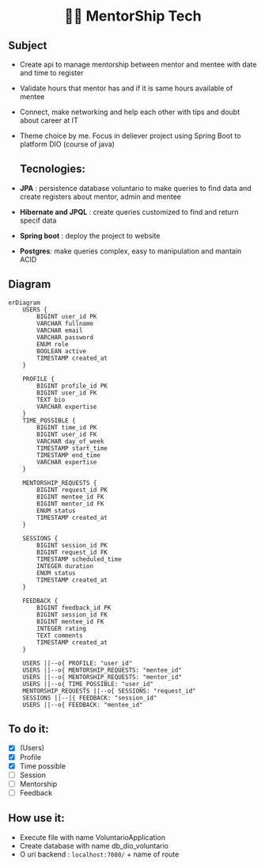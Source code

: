 # <p align="center"> 👩‍🏫 MentorShip Tech</p>


## Subject 
- Create api to manage mentorship between mentor and mentee with date and time to register
- Validate hours that mentor has and if it is same hours available of mentee
- Connect, make networking and help each other with tips and doubt about career at IT
- Theme choice by me. Focus in deliever project using Spring Boot to platform DIO (course of java)

  ## Tecnologies:
- <b>JPA</b> : persistence database voluntario to make queries to find data and create registers about mentor, admin and mentee
- <b>Hibernate and JPQL</b> : create queries customized to find and return specif data
- <b>Spring boot</b> : deploy the project to website
- <b>Postgres</b>: make queries complex, easy to manipulation and mantain ACID

## Diagram 
```mermaid
erDiagram
    USERS {
        BIGINT user_id PK
        VARCHAR fullname
        VARCHAR email
        VARCHAR password
        ENUM role
        BOOLEAN active
        TIMESTAMP created_at
    }

    PROFILE {
        BIGINT profile_id PK
        BIGINT user_id FK
        TEXT bio
        VARCHAR expertise
    }
    TIME_POSSIBLE {
        BIGINT time_id PK
        BIGINT user_id FK
        VARCHAR day_of_week
        TIMESTAMP start_time
        TIMESTAMP end_time
        VARCHAR expertise
    }
    
    MENTORSHIP_REQUESTS {
        BIGINT request_id PK
        BIGINT mentee_id FK
        BIGINT mentor_id FK
        ENUM status
        TIMESTAMP created_at
    }
    
    SESSIONS {
        BIGINT session_id PK
        BIGINT request_id FK
        TIMESTAMP scheduled_time
        INTEGER duration
        ENUM status
        TIMESTAMP created_at
    }
    
    FEEDBACK {
        BIGINT feedback_id PK
        BIGINT session_id FK
        BIGINT mentee_id FK
        INTEGER rating
        TEXT comments
        TIMESTAMP created_at
    }

    USERS ||--o{ PROFILE: "user_id"
    USERS ||--o{ MENTORSHIP_REQUESTS: "mentee_id"
    USERS ||--o{ MENTORSHIP_REQUESTS: "mentor_id"
    USERS ||--o{ TIME_POSSIBLE: "user_id"
    MENTORSHIP_REQUESTS ||--o{ SESSIONS: "request_id"
    SESSIONS ||--|{ FEEDBACK: "session_id"
    USERS ||--o{ FEEDBACK: "mentee_id"
```
## To do it: 
- [X] (Users)
- [X] Profile
- [X] Time possible
- [ ] Session
- [ ] Mentorship
- [ ] Feedback

## How use it:
- Execute file with name VoluntarioApplication
- Create database with name db_dio_voluntario
- O uri backend : ``` localhost:7080/ ``` + name of route
